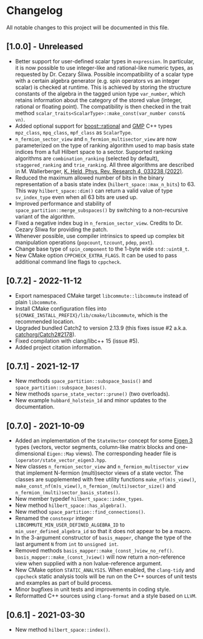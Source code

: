 # Changelog

All notable changes to this project will be documented in this file.

## [1.0.0] - Unreleased

- Better support for user-defined scalar types in ``expression``. In particular,
  it is now possible to use integer-like and rational-like numeric types, as
  requested by Dr. Cezary Śliwa. Possible incompatibility of a scalar type with
  a certain algebra generator (e.g. spin operators vs an integer scalar) is
  checked at runtime. This is achieved by storing the structure constants of the
  algebra in the tagged union type ``var_number``, which retains information
  about the category of the stored value (integer, rational or floating point).
  The compatibility is then checked in the trait method
  ``scalar_traits<ScalarType>::make_const(var_number const& vn)``.
- Added optional support for [boost::rational](
  https://www.boost.org/doc/libs/latest/libs/rational/rational.html) and
  [GMP](https://gmplib.org) C++ types ``mpz_class``, ``mpq_class``,
  ``mpf_class`` as ``ScalarType``.
- ``n_fermion_sector_view`` and ``n_fermion_multisector_view`` are now
  parameterized on the type of ranking algorithm used to map basis state indices
  from a full Hilbert space to a sector. Supported ranking algorithms are
  ``combination_ranking`` (selected by default), ``staggered_ranking`` and
  ``trie_ranking``. All three algorithms are described in M. Wallerberger,
  [K. Held, Phys. Rev. Research 4, 033238 (2022)](
  https://doi.org/10.1103/PhysRevResearch.4.033238).
- Reduced the maximum allowed number of bits in the binary representation of
  a basis state index (``hilbert_space::max_n_bits``) to 63. This way
  ``hilbert_space::dim()`` can return a valid value of type ``sv_index_type``
  even when all 63 bits are used up.
- Improved performance and stability of ``space_partition::merge_subspaces()``
  by switching to a non-recursive variant of the algorithm.
- Fixed a negative index bug in ``n_fermion_sector_view``.
  Credits to Dr. Cezary Śliwa for providing the patch.
- Whenever possible, use compiler intrinsics to speed up complex bit
  manipulation operations (``popcount``, ``tzcount``, ``pdep``, ``pext``).
- Change base type of ``spin_component`` to the 1-byte wide ``std::uint8_t``.
- New CMake option ``CPPCHECK_EXTRA_FLAGS``. It can be used to pass additional
  command line flags to ``cppcheck``.

## [0.7.2] - 2022-11-12

- Export namespaced CMake target ``libcommute::libcommute`` instead of
  plain ``libcommute``.
- Install CMake configuration files into
  ``${CMAKE_INSTALL_PREFIX}/lib/cmake/libcommute``, which is the recommended
  location.
- Upgraded bundled Catch2 to version 2.13.9 (this fixes issue #2 a.k.a.
  [catchorg/Catch2#2178](https://github.com/catchorg/Catch2/issues/2178)).
- Fixed compilation with clang/libc++ 15 (issue #5).
- Added project citation information.

## [0.7.1] - 2021-12-17

- New methods ``space_partition::subspace_basis()`` and
  ``space_partition::subspace_bases()``.
- New methods ``sparse_state_vector::prune()`` (two overloads).
- New example ``hubbard_holstein_1d`` and minor updates to the documentation.

## [0.7.0] - 2021-10-09

- Added an implementation of the ``StateVector`` concept for some
  [Eigen 3](https://eigen.tuxfamily.org/) types (vectors, vector segments,
  column-like matrix blocks and one-dimensional ``Eigen::Map`` views).
  The corresponding header file is ``loperator/state_vector_eigen3.hpp``.
- New classes ``n_fermion_sector_view`` and ``n_fermion_multisector_view`` that
  implement N-fermion (multi)sector views of a state vector. The classes are
  supplemented with free utility functions ``make_nf(m)s_view()``,
  ``make_const_nf(m)s_view()``, ``n_fermion_(multi)sector_size()`` and
  ``n_fermion_(multi)sector_basis_states()``.
- New member typedef ``hilbert_space::index_types``.
- New method ``hilbert_space::has_algebra()``.
- New method ``space_partition::find_connections()``.
- Renamed the ``constexpr`` integer ``LIBCOMMUTE_MIN_USER_DEFINED_ALGEBRA_ID``
  to ``min_user_defined_algebra_id`` so that it does not appear to be a macro.
- In the 3-argument constructor of ``basis_mapper``, change the type of the last
  argument ``N`` from ``int`` to ``unsigned int``.
- Removed methods ``basis_mapper::make_(const_)view_no_ref()``.
  ``basis_mapper::make_(const_)view()`` will now return a non-reference view
  when supplied with a non lvalue-reference argument.
- New CMake option ``STATIC_ANALYSIS``. When enabled, the ``clang-tidy`` and
  ``cppcheck`` static analysis tools will be run on the C++ sources of unit
  tests and examples as part of build process.
- Minor bugfixes in unit tests and improvements in coding style.
- Reformatted C++ sources using ``clang-format`` and a style based on ``LLVM``.

## [0.6.1] - 2021-03-30

- New method ``hilbert_space::index()``.
